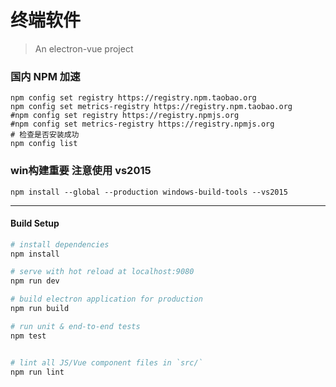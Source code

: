 # 终端软件

> An electron-vue project
### 国内 NPM 加速
```
npm config set registry https://registry.npm.taobao.org
npm config set metrics-registry https://registry.npm.taobao.org
#npm config set registry https://registry.npmjs.org
#npm config set metrics-registry https://registry.npmjs.org
# 检查是否安装成功 
npm config list
```
### win构建重要  注意使用 vs2015
```
npm install --global --production windows-build-tools --vs2015
```
---

#### Build Setup

``` bash
# install dependencies
npm install

# serve with hot reload at localhost:9080
npm run dev

# build electron application for production
npm run build

# run unit & end-to-end tests
npm test


# lint all JS/Vue component files in `src/`
npm run lint

```
